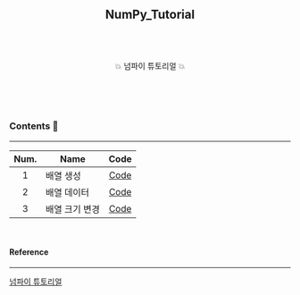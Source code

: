 ## <p align="center"> NumPy_Tutorial </p>

<br>
<br>

<p align="center"> 💥 넘파이 튜토리얼 💥  </p>
<br>
<br>
<br>

### Contents 📄
-----

| Num.|Name|Code|
|:---:|---|:---:|
| 1 | 배열 생성 | [Code](https://github.com/JaeHeee/NumPy_Tutorial/blob/master/code/%EB%B0%B0%EC%97%B4_%EC%83%9D%EC%84%B1.ipynb) |
| 2 | 배열 데이터 | [Code](https://github.com/JaeHeee/NumPy_Tutorial/blob/master/code/%EB%B0%B0%EC%97%B4_%EB%8D%B0%EC%9D%B4%ED%84%B0.ipynb) |
| 3 | 배열 크기 변경 | [Code](https://github.com/JaeHeee/NumPy_Tutorial/blob/master/code/%EB%B0%B0%EC%97%B4_%ED%81%AC%EA%B8%B0_%EB%B3%80%EA%B2%BD.ipynb) |

<br>

#### Reference
-----
[넘파이 튜토리얼](https://tensorflow.blog/%ED%95%B8%EC%A6%88%EC%98%A8-%EB%A8%B8%EC%8B%A0%EB%9F%AC%EB%8B%9D-1%EC%9E%A5-2%EC%9E%A5/%EB%84%98%ED%8C%8C%EC%9D%B4-%ED%8A%9C%ED%86%A0%EB%A6%AC%EC%96%BC/)

